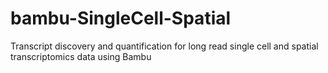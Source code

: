 # bambu-SingleCell-Spatial
Transcript discovery and quantification for long read single cell and spatial transcriptomics data using Bambu

